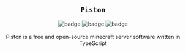 <div align="center">

## ```Piston```
![badge](https://forthebadge.com/images/badges/license-mit.svg) ![badge](https://forthebadge.com/images/badges/built-with-swag.svg) ![badge](https://forthebadge.com/images/badges/made-with-typescript.svg)\
\
Piston is a free and open-source minecraft server software written in TypeScript

</div>
